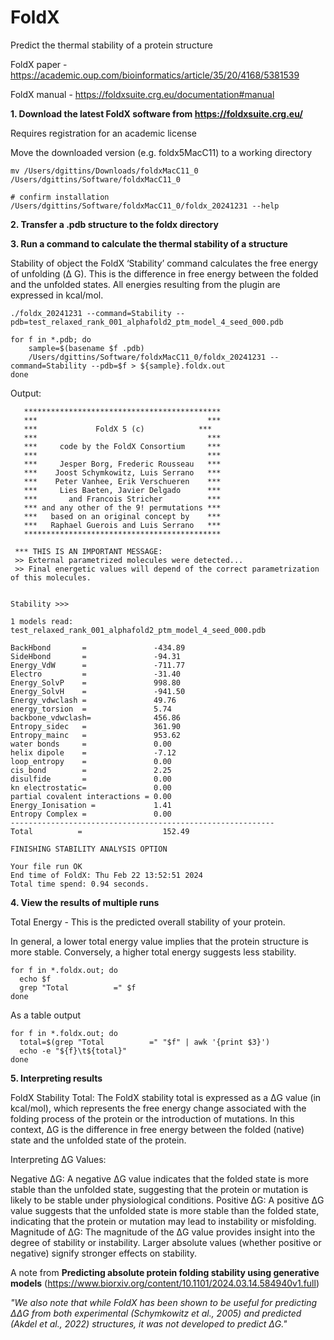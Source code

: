 # FoldX

Predict the thermal stability of a protein structure

FoldX paper - https://academic.oup.com/bioinformatics/article/35/20/4168/5381539

FoldX manual - https://foldxsuite.crg.eu/documentation#manual

**1. Download the latest FoldX software from https://foldxsuite.crg.eu/**

Requires registration for an academic license

Move the downloaded version (e.g. foldx5MacC11) to a working directory

```
mv /Users/dgittins/Downloads/foldxMacC11_0 /Users/dgittins/Software/foldxMacC11_0 

# confirm installation
/Users/dgittins/Software/foldxMacC11_0/foldx_20241231 --help
```

**2. Transfer a .pdb structure to the foldx directory**

**3. Run a command to calculate the thermal stability of a structure**

Stability of object the FoldX ‘Stability’ command calculates the free energy of unfolding (Δ G). This is the difference in free energy between the folded and the unfolded states. All energies resulting from the plugin are expressed in kcal/mol.

```
./foldx_20241231 --command=Stability --pdb=test_relaxed_rank_001_alphafold2_ptm_model_4_seed_000.pdb

for f in *.pdb; do
    sample=$(basename $f .pdb)
    /Users/dgittins/Software/foldxMacC11_0/foldx_20241231 --command=Stability --pdb=$f > ${sample}.foldx.out
done
```

Output:
```
   ********************************************
   ***                                      ***
   ***             FoldX 5 (c)            ***
   ***                                      ***
   ***     code by the FoldX Consortium     ***
   ***                                      ***
   ***     Jesper Borg, Frederic Rousseau   ***
   ***    Joost Schymkowitz, Luis Serrano   ***
   ***    Peter Vanhee, Erik Verschueren    ***
   ***     Lies Baeten, Javier Delgado      ***
   ***       and Francois Stricher          ***
   *** and any other of the 9! permutations ***
   ***   based on an original concept by    ***
   ***   Raphael Guerois and Luis Serrano   ***
   ********************************************

 *** THIS IS AN IMPORTANT MESSAGE: 
 >> External parametrized molecules were detected...
 >> Final energetic values will depend of the correct parametrization of this molecules. 


Stability >>>

1 models read: test_relaxed_rank_001_alphafold2_ptm_model_4_seed_000.pdb

BackHbond       =               -434.89
SideHbond       =               -94.31
Energy_VdW      =               -711.77
Electro         =               -31.40
Energy_SolvP    =               998.80
Energy_SolvH    =               -941.50
Energy_vdwclash =               49.76
energy_torsion  =               5.74
backbone_vdwclash=              456.86
Entropy_sidec   =               361.90
Entropy_mainc   =               953.62
water bonds     =               0.00
helix dipole    =               -7.12
loop_entropy    =               0.00
cis_bond        =               2.25
disulfide       =               0.00
kn electrostatic=               0.00
partial covalent interactions = 0.00
Energy_Ionisation =             1.41
Entropy Complex =               0.00
-----------------------------------------------------------
Total          = 				  152.49

FINISHING STABILITY ANALYSIS OPTION

Your file run OK
End time of FoldX: Thu Feb 22 13:52:51 2024
Total time spend: 0.94 seconds.
```

**4. View the results of multiple runs**

Total Energy - This is the predicted overall stability of your protein.

In general, a lower total energy value implies that the protein structure is more stable. Conversely, a higher total energy suggests less stability.

```
for f in *.foldx.out; do
  echo $f
  grep "Total          =" $f
done
```

As a table output
```
for f in *.foldx.out; do
  total=$(grep "Total          =" "$f" | awk '{print $3}')
  echo -e "${f}\t${total}"
done
```

**5. Interpreting results**

FoldX Stability Total: The FoldX stability total is expressed as a ΔG value (in kcal/mol), which represents the free energy change associated with the folding process of the protein or the introduction of mutations. In this context, ΔG is the difference in free energy between the folded (native) state and the unfolded state of the protein.

Interpreting ΔG Values:

Negative ΔG: A negative ΔG value indicates that the folded state is more stable than the unfolded state, suggesting that the protein or mutation is likely to be stable under physiological conditions.
Positive ΔG: A positive ΔG value suggests that the unfolded state is more stable than the folded state, indicating that the protein or mutation may lead to instability or misfolding.
Magnitude of ΔG: The magnitude of the ΔG value provides insight into the degree of stability or instability. Larger absolute values (whether positive or negative) signify stronger effects on stability.

A note from **Predicting absolute protein folding stability using generative models** (https://www.biorxiv.org/content/10.1101/2024.03.14.584940v1.full)

*"We also note that while FoldX has been shown to be useful for predicting ΔΔG from both experimental (Schymkowitz et al., 2005) and predicted (Akdel et al., 2022) structures, it was not developed to predict ΔG."*
